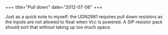 +++
title="Pull down"
date="2012-07-06"
+++

Just as a quick note to myself: the UDN2981 requires pull down resistors as the inputs are not allowed to float when Vcc is powered. A SIP resistor pack should sort that without taking up too much space. 